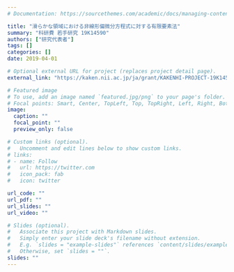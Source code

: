 ```yaml
---
# Documentation: https://sourcethemes.com/academic/docs/managing-content/

title: "滑らかな領域における非線形偏微分方程式に対する有限要素法"
summary: "科研費 若手研究 19K14590"
authors: ["研究代表者"]
tags: []
categories: []
date: 2019-04-01

# Optional external URL for project (replaces project detail page).
external_link: "https://kaken.nii.ac.jp/ja/grant/KAKENHI-PROJECT-19K14590/"

# Featured image
# To use, add an image named `featured.jpg/png` to your page's folder.
# Focal points: Smart, Center, TopLeft, Top, TopRight, Left, Right, BottomLeft, Bottom, BottomRight.
image:
  caption: ""
  focal_point: ""
  preview_only: false

# Custom links (optional).
#   Uncomment and edit lines below to show custom links.
# links:
# - name: Follow
#   url: https://twitter.com
#   icon_pack: fab
#   icon: twitter

url_code: ""
url_pdf: ""
url_slides: ""
url_video: ""

# Slides (optional).
#   Associate this project with Markdown slides.
#   Simply enter your slide deck's filename without extension.
#   E.g. `slides = "example-slides"` references `content/slides/example-slides.md`.
#   Otherwise, set `slides = ""`.
slides: ""
---
```

